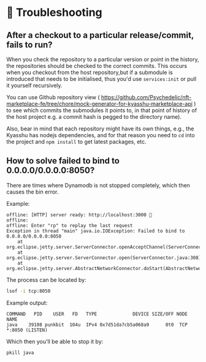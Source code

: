 # 🤞 Troubleshooting

## After a checkout to a particular release/commit, fails to run?

When you check the repository to a particular version or point in the history, the repositories
should be checked to the correct commits. This occurs when you checkout from the host repository,but if a submodule is introduced that needs to be initialised, thus you'd use `services:init` or pull it yourself recursively.

You can use Github repository view ( https://github.com/Psychedelic/nft-marketplace-fe/tree/chore/mock-generator-for-kyasshu-marketplace-api ) to see which commits the submodules it points to, in that point of history of the host project e.g. a commit hash is pegged to the directory name).

Also, bear in mind that each repository might have its own things, e.g., the Kyasshu has nodejs dependencies, and for that reason you need to `cd` into the project and `npm install` to get latest packages, etc.

## How to solve failed to bind to 0.0.0.0/0.0.0.0:8050?

There are times where Dynamodb is not stopped completely, which then causes the bin error.

Example:

```
offline: [HTTP] server ready: http://localhost:3000 🚀
offline:
offline: Enter "rp" to replay the last request
Exception in thread "main" java.io.IOException: Failed to bind to 0.0.0.0/0.0.0.0:8050
    at org.eclipse.jetty.server.ServerConnector.openAcceptChannel(ServerConnector.java:346)
    at org.eclipse.jetty.server.ServerConnector.open(ServerConnector.java:308)
    at org.eclipse.jetty.server.AbstractNetworkConnector.doStart(AbstractNetworkConnector.java:80)
```

The process can be located by:

```sh
lsof -i tcp:8050
```

Example output:

```
COMMAND   PID    USER   FD   TYPE             DEVICE SIZE/OFF NODE NAME
java    39108 punkbit  104u  IPv4 0x7d51da7cb5a068a9      0t0  TCP *:8050 (LISTEN)
```

Which then you'll be able to stop it by:

```sh
pkill java
```
